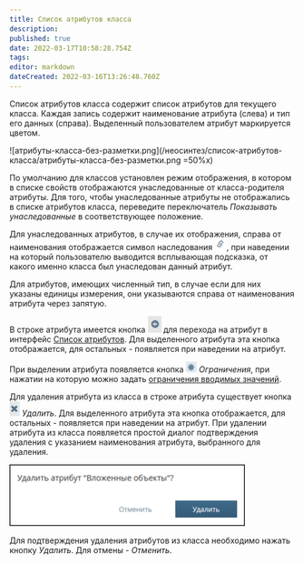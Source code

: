 ```yaml
---
title: Список атрибутов класса
description: 
published: true
date: 2022-03-17T10:58:28.754Z
tags: 
editor: markdown
dateCreated: 2022-03-16T13:26:48.760Z
---
```


Список атрибутов класса содержит список атрибутов для текущего класса. Каждая запись содержит наименование атрибута (слева) и тип его данных (справа). Выделенный пользователем атрибут маркируется цветом.

![атрибуты-класса-без-разметки.png](/неосинтез/список-атрибутов-класса/атрибуты-класса-без-разметки.png =50%x)

По умолчанию для классов установлен режим отображения, в котором в списке свойств отображаются унаследованные от класса-родителя атрибуты. Для того, чтобы унаследованные атрибуты не отображались в списке атрибутов класса, переведите переключатель *Показывать унаследованные* в соответствующее положение.

Для унаследованных атрибутов, в случае их отображения, справа от наименования отображается символ наследования ![image2016-8-3_16_9_28.png](/неосинтез/список-атрибутов-класса/image2016-8-3_16_9_28.png), при наведении на который пользователю выводится всплывающая подсказка, от какого именно класса был унаследован данный атрибут.

Для атрибутов, имеющих численный тип, в случае если для них указаны единицы измерения, они указываются справа от наименования атрибута через запятую.

В строке атрибута имеется кнопка ![image2016-8-5_16_17_32.png](/неосинтез/список-атрибутов-класса/image2016-8-5_16_17_32.png) для перехода на атрибут в интерфейс [Список атрибутов](/ru/НЕОСИНТЕЗ/Управление-схемой-данных/Менеджер-атрибутов/Атрибуты/Список-атрибутов). Для выделенного атрибута эта кнопка отображается, для остальных - появляется при наведении на атрибут.

При выделении атрибута появляется кнопка ![пиктограмма_ограничения.png](/неосинтез/список-атрибутов-класса/пиктограмма_ограничения.png) *Ограничения*, при нажатии на которую можно задать [ограничения вводимых значений](/ru/НЕОСИНТЕЗ/Управление-схемой-данных/Менеджер-классов/Атрибуты-класса/Список-атрибутов-в-классе/Валидация-значений-атрибутов).

Для удаления атрибута из класса в строке атрибута существует кнопка ![image2016-8-5_16_14_38.png](/неосинтез/список-атрибутов-класса/image2016-8-5_16_14_38.png) *Удалить*. Для выделенного атрибута эта кнопка отображается, для остальных - появляется при наведении на атрибут. При удалении атрибута из класса появляется простой диалог подтверждения удаления с указанием наименования атрибута, выбранного для удаления.

![удалить-атрибут-вложенные-объекты.png](/неосинтез/список-атрибутов-класса/удалить-атрибут-вложенные-объекты.png)

Для подтверждения удаления атрибутов из класса необходимо нажать кнопку *Удалить*. Для отмены - *Отменить*.